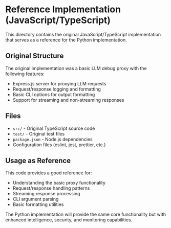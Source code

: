 # Reference Implementation (JavaScript/TypeScript)

This directory contains the original JavaScript/TypeScript implementation that serves as a reference for the Python implementation.

## Original Structure

The original implementation was a basic LLM debug proxy with the following features:
- Express.js server for proxying LLM requests
- Request/response logging and formatting
- Basic CLI options for output formatting
- Support for streaming and non-streaming responses

## Files

- `src/` - Original TypeScript source code
- `test/` - Original test files
- `package.json` - Node.js dependencies
- Configuration files (eslint, jest, prettier, etc.)

## Usage as Reference

This code provides a good reference for:
- Understanding the basic proxy functionality
- Request/response handling patterns
- Streaming response processing
- CLI argument parsing
- Basic formatting utilities

The Python implementation will provide the same core functionality but with enhanced intelligence, security, and monitoring capabilities.